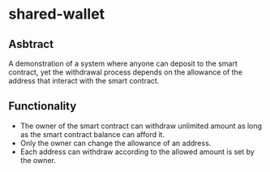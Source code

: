 # shared-wallet

## **Asbtract**
A demonstration of a system where anyone can deposit to the smart contract, yet the withdrawal process depends on the allowance of the address that interact with the smart contract.

## **Functionality**
- The owner of the smart contract can withdraw unlimited amount as long as the smart contract balance can afford it.
- Only the owner can change the allowance of an address.
- Each address can withdraw according to the allowed amount is set by the owner. 
